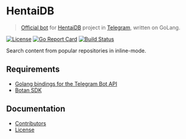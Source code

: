 # HentaiDB
> [Official bot](https://telegram.me/HentaiDBot) for [HentaiDB](https://telegram.me/HentaiDB) project in [Telegram](https://telegram.org), written on GoLang.

[![License](https://img.shields.io/npm/l/express.svg)](https://opensource.org/licenses/MIT)
[![Go Report Card](https://goreportcard.com/badge/github.com/toby3d/HentaiDBot)](https://goreportcard.com/report/github.com/toby3d/HentaiDBot)
[![Build Status](https://travis-ci.org/toby3d/HentaiDBot.svg)](https://travis-ci.org/toby3d/HentaiDBot)

Search content from popular repositories in inline-mode.

## Requirements
- [Golang bindings for the Telegram Bot API](https://github.com/go-telegram-bot-api/telegram-bot-api)
- [Botan SDK](https://github.com/botanio/sdk#go)

## Documentation
- [Contributors](CONTRIBUTORS.md)
- [License](LICENSE.md)
